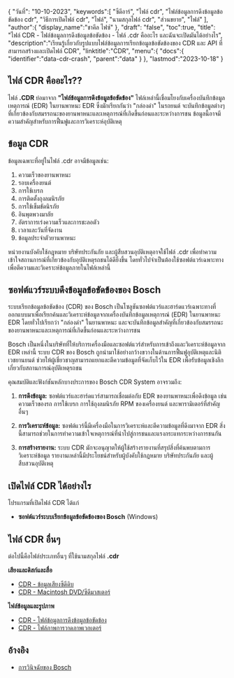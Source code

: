 {
"วันที่": "10-10-2023",
   "keywords":[
"ซีดีอาร์",
"ไฟล์ cdr",
"ไฟล์ข้อมูลการดึงข้อมูลข้อขัดข้อง cdr",
"วิธีการเปิดไฟล์ cdr",
"ไฟล์",
"นามสกุลไฟล์ cdr",
"ส่วนขยาย",
"ไฟล์"
],
   "author":{
"display_name":"ชาคีล ไฟซ์"
},
"draft": "false",
"toc":true,
"title": "ไฟล์ CDR - ไฟล์ข้อมูลการดึงข้อมูลข้อขัดข้อง - ไฟล์ .cdr คืออะไร และฉันจะเปิดมันได้อย่างไร",
   "description":"เรียนรู้เกี่ยวกับรูปแบบไฟล์ข้อมูลการเรียกข้อมูลข้อขัดข้องของ CDR และ API ที่สามารถสร้างและเปิดไฟล์ CDR",
   "linktitle":"CDR",
   "menu":{
      "docs":{
         "identifier":"data-cdr-crash",
         "parent":"data"
}
},
"lastmod":"2023-10-18"
}

## ไฟล์ CDR คืออะไร??

ไฟล์ **.CDR** ย่อมาจาก **"ไฟล์ข้อมูลการดึงข้อมูลข้อขัดข้อง"** ไฟล์เหล่านี้เชื่อมโยงกับเครื่องบันทึกข้อมูลเหตุการณ์ (EDR) ในยานพาหนะ EDR ซึ่งมักเรียกกันว่า "กล่องดำ" ในรถยนต์ จะบันทึกข้อมูลต่างๆ ที่เกี่ยวข้องกับสมรรถนะของยานพาหนะและเหตุการณ์ที่เกิดขึ้นก่อนและระหว่างการชน ข้อมูลนี้อาจมีความสำคัญสำหรับการฟื้นฟูและการวิเคราะห์อุบัติเหตุ

## ข้อมูล CDR

ข้อมูลเฉพาะที่อยู่ในไฟล์ .cdr อาจมีข้อมูลเช่น:

1. ความเร็วของยานพาหนะ
2. รอบเครื่องยนต์
3. การใช้เบรก
4. การติดตั้งถุงลมนิรภัย
5. การใช้เข็มขัดนิรภัย
6. อินพุตพวงมาลัย
7. อัตราการเร่งความเร็วและการชะลอตัว
8. เวลาและวันที่จัดงาน
9. ข้อมูลประจำตัวยานพาหนะ

หน่วยงานบังคับใช้กฎหมาย บริษัทประกันภัย และผู้สืบสวนอุบัติเหตุอาจใช้ไฟล์ .cdr เพื่อทำความเข้าใจสถานการณ์ที่เกี่ยวข้องกับอุบัติเหตุรถชนได้ดียิ่งขึ้น โดยทั่วไปจำเป็นต้องใช้ซอฟต์แวร์เฉพาะทางเพื่อตีความและวิเคราะห์ข้อมูลภายในไฟล์เหล่านี้

## ซอฟต์แวร์ระบบดึงข้อมูลข้อขัดข้องของ Bosch

ระบบเรียกข้อมูลข้อขัดข้อง (CDR) ของ Bosch เป็นโซลูชันซอฟต์แวร์และฮาร์ดแวร์เฉพาะทางที่ออกแบบมาเพื่อเรียกค้นและวิเคราะห์ข้อมูลจากเครื่องบันทึกข้อมูลเหตุการณ์ (EDR) ในยานพาหนะ EDR โดยทั่วไปเรียกว่า "กล่องดำ" ในยานพาหนะ และจะบันทึกข้อมูลสำคัญที่เกี่ยวข้องกับสมรรถนะของยานพาหนะและเหตุการณ์ที่เกิดขึ้นก่อนและระหว่างการชน

Bosch เป็นหนึ่งในบริษัทที่ให้บริการเครื่องมือและซอฟต์แวร์สำหรับการเข้าถึงและวิเคราะห์ข้อมูลจาก EDR เหล่านี้ ระบบ CDR ของ Bosch ถูกนำมาใช้อย่างกว้างขวางในด้านการฟื้นฟูอุบัติเหตุและนิติเวชยานยนต์ ช่วยให้ผู้เชี่ยวชาญสามารถแยกและตีความข้อมูลที่จัดเก็บไว้ใน EDR เพื่อรับข้อมูลเชิงลึกเกี่ยวกับสถานการณ์อุบัติเหตุรถชน

คุณสมบัติและฟังก์ชันหลักบางประการของ Bosch CDR System อาจรวมถึง:

1. **การดึงข้อมูล:** ซอฟต์แวร์และฮาร์ดแวร์สามารถเชื่อมต่อกับ EDR ของยานพาหนะเพื่อดึงข้อมูล เช่น ความเร็วของรถ การใช้เบรก การใช้ถุงลมนิรภัย RPM ของเครื่องยนต์ และพารามิเตอร์ที่สำคัญอื่นๆ
    



2. **การวิเคราะห์ข้อมูล:** ซอฟต์แวร์นี้มีเครื่องมือในการวิเคราะห์และตีความข้อมูลที่ดึงมาจาก EDR สิ่งนี้สามารถช่วยในการทำความเข้าใจเหตุการณ์ที่นำไปสู่การชนและแรงกระแทกระหว่างการชนกัน
    



3. **การสร้างรายงาน:** ระบบ CDR มักจะอนุญาตให้ผู้ใช้สร้างรายงานที่สรุปสิ่งที่ค้นพบตามการวิเคราะห์ข้อมูล รายงานเหล่านี้มีประโยชน์สำหรับผู้บังคับใช้กฎหมาย บริษัทประกันภัย และผู้สืบสวนอุบัติเหตุ
    



## เปิดไฟล์ CDR ได้อย่างไร

โปรแกรมที่เปิดไฟล์ CDR ได้แก่

- **ซอฟต์แวร์ระบบเรียกข้อมูลข้อขัดข้องของ Bosch** (Windows)

## ไฟล์ CDR อื่นๆ

ต่อไปนี้คือไฟล์ประเภทอื่นๆ ที่ใช้นามสกุลไฟล์ **.cdr**

**เสียงและดิสก์และสื่อ**
- [CDR - ข้อมูลเสียงซีดีดิบ](/th/audio/cdr/)
- [CDR - Macintosh DVD/ซีดีมาสเตอร์](/th/disc-and-media/cdr/)

**ไฟล์ข้อมูลและรูปภาพ**
- [CDR - ไฟล์ข้อมูลการดึงข้อมูลข้อขัดข้อง](/th/data/cdr-crash/)
- [CDR - ไฟล์ภาพการวาดภาพเวกเตอร์](/th/image/cdr/)

## อ้างอิง
* [การวินิจฉัยของ Bosch](https://cdr.boschdiagnostics.com/cdr/)

